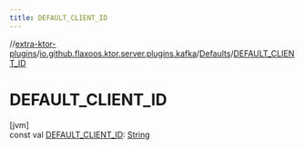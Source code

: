 ```yaml
---
title: DEFAULT_CLIENT_ID
---
```


//[extra-ktor-plugins](../../../index.md)/[io.github.flaxoos.ktor.server.plugins.kafka](../index.md)/[Defaults](index.md)/[DEFAULT_CLIENT_ID](-d-e-f-a-u-l-t_-c-l-i-e-n-t_-i-d.md)

# DEFAULT_CLIENT_ID

[jvm]\
const
val [DEFAULT_CLIENT_ID](-d-e-f-a-u-l-t_-c-l-i-e-n-t_-i-d.md): [String](https://kotlinlang.org/api/latest/jvm/stdlib/kotlin/-string/index.md)




